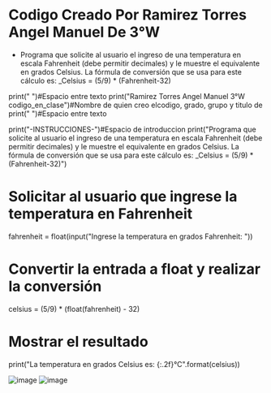 # Codigo Creado Por Ramirez Torres Angel Manuel De 3°W 
- Programa que solicite al usuario el ingreso de una temperatura en escala Fahrenheit (debe permitir decimales) y le muestre el equivalente en grados Celsius. La fórmula de conversión que se usa para este cálculo es: _Celsius = (5/9) * (Fahrenheit-32)

print(" ")#Espacio entre texto
print("Ramirez Torres Angel Manuel 3°W codigo_en_clase")#Nombre de quien creo elcodigo, grado, grupo y titulo de
print(" ")#Espacio entre texto

print("-INSTRUCCIONES-")#Espacio de introduccion
print("Programa que solicite al usuario el ingreso de una temperatura en escala Fahrenheit (debe permitir decimales) y le muestre el equivalente en grados Celsius. La fórmula de conversión que se usa para este cálculo es: _Celsius = (5/9) * (Fahrenheit-32)")

# Solicitar al usuario que ingrese la temperatura en Fahrenheit
fahrenheit = float(input("Ingrese la temperatura en grados Fahrenheit: "))

# Convertir la entrada a float y realizar la conversión
celsius = (5/9) * (float(fahrenheit) - 32)

# Mostrar el resultado
print("La temperatura en grados Celsius es: {:.2f}°C".format(celsius))

![image](https://github.com/user-attachments/assets/e2ccaa19-951d-4ad2-98ce-08a44d8bb7c0)
![image](https://github.com/user-attachments/assets/68b2d1e6-b726-4b66-b7ce-9de01ac968d4)
